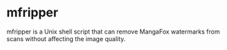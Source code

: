 # mfripper
mfripper is a Unix shell script that can remove MangaFox watermarks from scans without affecting the image quality.
